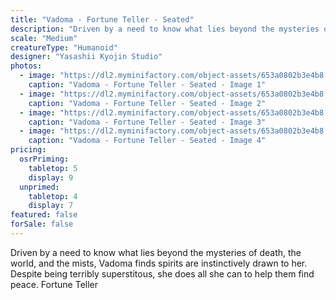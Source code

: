 ```yaml
---
title: "Vadoma - Fortune Teller - Seated"
description: "Driven by a need to know what lies beyond the mysteries of death, the world, and the mists, Vadoma finds spirits are instinctively drawn to her. Despite being terribly superstitous, she does all she can to help them find peace. Fortune Teller"
scale: "Medium"
creatureType: "Humanoid"
designer: "Yasashii Kyojin Studio"
photos:
  - image: "https://dl2.myminifactory.com/object-assets/653a0802b3e4b8.05036152/images/720X720-fortunetell-02-ps.jpg"
    caption: "Vadoma - Fortune Teller - Seated - Image 1"
  - image: "https://dl2.myminifactory.com/object-assets/653a0802b3e4b8.05036152/images/720X720-fortuneteller-02-scale.jpg"
    caption: "Vadoma - Fortune Teller - Seated - Image 2"
  - image: "https://dl2.myminifactory.com/object-assets/653a0802b3e4b8.05036152/images/720X720-fortuneteller-02-b.jpg"
    caption: "Vadoma - Fortune Teller - Seated - Image 3"
  - image: "https://dl2.myminifactory.com/object-assets/653a0802b3e4b8.05036152/images/720X720-fortuneteller-02-c.jpg"
    caption: "Vadoma - Fortune Teller - Seated - Image 4"
pricing:
  osrPriming:
    tabletop: 5
    display: 9
  unprimed:
    tabletop: 4
    display: 7
featured: false
forSale: false
---
```


Driven by a need to know what lies beyond the mysteries of death, the world, and the mists, Vadoma finds spirits are instinctively drawn to her. Despite being terribly superstitous, she does all she can to help them find peace. Fortune Teller